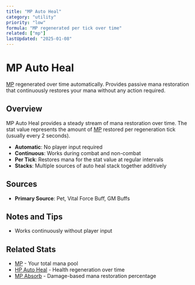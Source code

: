 ```yaml
---
title: "MP Auto Heal"
category: "utility"
priority: "low"
formula: "MP regenerated per tick over time"
related: ["mp"]
lastUpdated: "2025-01-08"
---
```


# MP Auto Heal

[MP](/stats/mp) regenerated over time automatically. Provides passive mana restoration that continuously restores your mana without any action required.

## Overview

MP Auto Heal provides a steady stream of mana restoration over time. The stat value represents the amount of [MP](/stats/mp) restored per regeneration tick (usually every 2 seconds).

- **Automatic**: No player input required
- **Continuous**: Works during combat and non-combat
- **Per Tick**: Restores mana for the stat value at regular intervals
- **Stacks**: Multiple sources of auto heal stack together additively

## Sources

- **Primary Source**: Pet, Vital Force Buff, GM Buffs

## Notes and Tips

- Works continuously without player input

## Related Stats

- [MP](/stats/mp) - Your total mana pool
- [HP Auto Heal](/stats/hp-auto-heal) - Health regeneration over time
- [MP Absorb](/stats/mp-absorb) - Damage-based mana restoration percentage